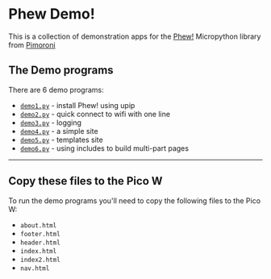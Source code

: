 # Phew Demo! 

This is a collection of demonstration apps for the [Phew!](https://github.com/pimoroni/phew) Micropython library from [Pimoroni](https://www.pimioroni.com)

## The Demo programs

There are 6 demo programs:

* [`demo1.py`](/demo1.py) - install Phew! using upip
* [`demo2.py`](/demo2.py) - quick connect to wifi with one line
* [`demo3.py`](/demo3.py) - logging
* [`demo4.py`](/demo4.py) - a simple site
* [`demo5.py`](/demo5.py) - templates site
* [`demo6.py`](/demo6.py) - using includes to build multi-part pages

---

## Copy these files to the Pico W

To run the demo programs you'll need to copy the following files to the Pico W:

* `about.html`
* `footer.html`
* `header.html`
* `index.html`
* `index2.html`
* `nav.html`
